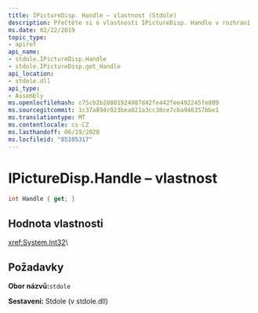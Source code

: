 ```yaml
---
title: IPictureDisp. Handle – vlastnost (Stdole)
description: Přečtěte si o vlastnosti IPictureDisp. Handle v rozhraní .NET. Tato vlastnost je v oboru názvů Stdole a v sestavení Stdole (v knihovně stdole.dll).
ms.date: 02/22/2019
topic_type:
- apiref
api_name:
- stdole.IPictureDisp.Handle
- stdole.IPictureDisp.get_Handle
api_location:
- stdole.dll
api_type:
- Assembly
ms.openlocfilehash: c75cb2b28801924987d42fe442fee492245fe809
ms.sourcegitcommit: 1c37a894c923bea021a3cc38ce7cba946357bbe1
ms.translationtype: MT
ms.contentlocale: cs-CZ
ms.lasthandoff: 06/19/2020
ms.locfileid: "85105317"
---
```

# <a name="ipicturedisphandle-property"></a>IPictureDisp.Handle – vlastnost

```csharp
int Handle { get; }
```

## <a name="property-value"></a>Hodnota vlastnosti

<xref:System.Int32>\

## <a name="requirements"></a>Požadavky

**Obor názvů:**`stdole`

**Sestavení:** Stdole (v stdole.dll)

